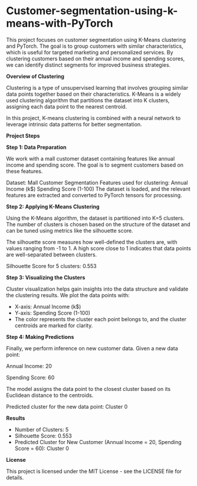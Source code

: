 # Customer-segmentation-using-k-means-with-PyTorch

This project focuses on customer segmentation using K-Means clustering and PyTorch. The goal is to group customers with similar characteristics, which is useful for targeted marketing and personalized services. By clustering customers based on their annual income and spending scores, we can identify distinct segments for improved business strategies.

**Overview of Clustering**

Clustering is a type of unsupervised learning that involves grouping similar data points together based on their characteristics. K-Means is a widely used clustering algorithm that partitions the dataset into K clusters, assigning each data point to the nearest centroid.

In this project, K-means clustering is combined with a neural network to leverage intrinsic data patterns for better segmentation.

**Project Steps**

**Step 1: Data Preparation**

We work with a mall customer dataset containing features like annual income and spending score. The goal is to segment customers based on these features.

Dataset: Mall Customer Segmentation
Features used for clustering:
Annual Income (k$)
Spending Score (1-100)
The dataset is loaded, and the relevant features are extracted and converted to PyTorch tensors for processing.

**Step 2: Applying K-Means Clustering**

Using the K-Means algorithm, the dataset is partitioned into K=5 clusters. The number of clusters is chosen based on the structure of the dataset and can be tuned using metrics like the silhouette score.

The silhouette score measures how well-defined the clusters are, with values ranging from -1 to 1. A high score close to 1 indicates that data points are well-separated between clusters.

Silhouette Score for 5 clusters: 0.553

**Step 3: Visualizing the Clusters**

Cluster visualization helps gain insights into the data structure and validate the clustering results. We plot the data points with:

- X-axis: Annual Income (k$)
- Y-axis: Spending Score (1-100)
- The color represents the cluster each point belongs to, and the cluster centroids are marked for clarity.
  
**Step 4: Making Predictions**

Finally, we perform inference on new customer data. Given a new data point:

Annual Income: 20

Spending Score: 60

The model assigns the data point to the closest cluster based on its Euclidean distance to the centroids.

Predicted cluster for the new data point: Cluster 0

**Results**

- Number of Clusters: 5
- Silhouette Score: 0.553
- Predicted Cluster for New Customer (Annual Income = 20, Spending Score = 60): Cluster 0

**License**

This project is licensed under the MIT License - see the LICENSE file for details.
